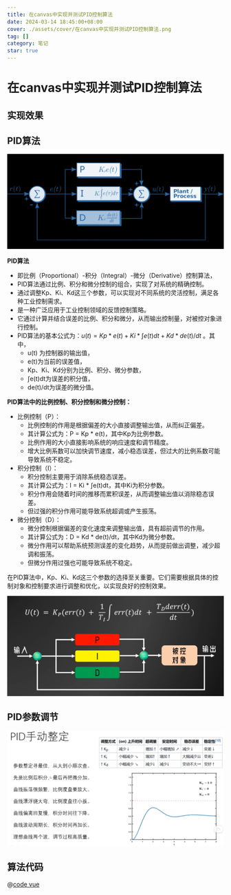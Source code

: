 ```yaml
---
title: 在canvas中实现并测试PID控制算法
date: 2024-03-14 18:45:00+08:00
cover: ./assets/cover/在canvas中实现并测试PID控制算法.png
tag: []
category: 笔记
star: true
---
```


# 在canvas中实现并测试PID控制算法

## 实现效果

<!-- <Demo2App /> -->

<script setup>
import Demo2App from "@source/理论/在canvas中实现并测试PID控制算法/assets/projects/demo2/App.vue";
</script>

## PID算法

![Alt text](assets/images/image.png)

**PID算法**

- 即比例（Proportional）-积分（Integral）-微分（Derivative）控制算法，
- PID算法通过比例、积分和微分控制的组合，实现了对系统的精确控制。
- 通过调整Kp、Ki、Kd这三个参数，可以实现对不同系统的灵活控制，满足各种工业控制需求。
- 是一种广泛应用于工业控制领域的反馈控制策略。
- 它通过计算并结合误差的比例、积分和微分，从而输出控制量，对被控对象进行控制。
- PID算法的基本公式为：$u(t) = Kp * e(t) + Ki * ∫e(t)dt + Kd * de(t)/dt$ 。其中，
  - u(t) 为控制器的输出值，
  - e(t)为当前的误差值，
  - Kp、Ki、Kd分别为比例、积分、微分参数，
  - ∫e(t)dt为误差的积分值，
  - de(t)/dt为误差的微分值。

**PID算法中的比例控制、积分控制和微分控制：**

- 比例控制（P）：
  - 比例控制的作用是根据偏差的大小直接调整输出值，从而纠正偏差。
  - 其计算公式为：P = Kp \* e(t)，其中Kp为比例参数。
  - 比例作用的大小直接影响系统的响应速度和调节精度。
  - 增大比例系数可以加快调节速度，减小稳态误差，但过大的比例系数可能导致系统不稳定。
- 积分控制（I）：
  - 积分控制主要用于消除系统稳态误差。
  - 其计算公式为：I = Ki \* ∫e(t)dt，其中Ki为积分参数。
  - 积分作用会随着时间的推移而累积误差，从而调整输出值以消除稳态误差。
  - 但过强的积分作用可能导致系统超调或产生振荡。
- 微分控制（D）：
  - 微分控制根据偏差的变化速度来调整输出值，具有超前调节的作用。
  - 其计算公式为：D = Kd \* de(t)/dt，其中Kd为微分参数。
  - 微分作用可以帮助系统预测误差的变化趋势，从而提前做出调整，减少超调和振荡。
  - 但微分作用过强也可能导致系统不稳定。

在PID算法中，Kp、Ki、Kd这三个参数的选择至关重要。它们需要根据具体的控制对象和控制要求进行调整和优化，以实现良好的控制效果。

![Alt text](assets/images/image-2.png)

## PID参数调节

![Alt text](assets/images/image-1.png)

## 算法代码

@[code vue](./assets/projects/demo2/App.vue)
